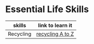 # Essential Life Skills

skills | link to learn it
------------ | -------------
Recycling | [recycling A to Z](https://www.cityoflondon.gov.uk/services/environment-and-planning/waste-and-recycling/household-waste-and-recycling/Pages/recycling-A-to-Z.aspx)
